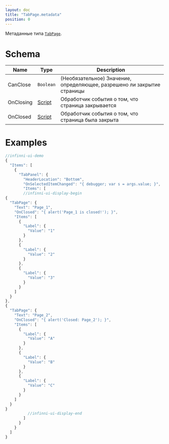 ```yaml
---
layout: doc
title: "TabPage.metadata"
position: 0
---
```


Метаданные типа [`TabPage`](../).

# Schema

|Name|Type|Description|
|----|----|-----------|
|CanClose|`Boolean`|(Необязательное) Значение, определяющее, разрешено ли закрытие страницы|
|OnClosing|[Script](../../../../Core/Script/)|Обработчик события о том, что страница закрывается|
|OnClosed|[Script](../../../../Core/Script/)|Обработчик события о том, что страница была закрыта|

# Examples

```js
//infinni-ui-demo
{
  "Items": [
    {
      "TabPanel": {
        "HeaderLocation": "Bottom",
        "OnSelectedItemChanged": "{ debugger; var s = args.value; }",
        "Items": [
        //infinni-ui-display-begin
{
  "TabPage": {
    "Text": "Page_1",
    "OnClosed": "{ alert('Page_1 is closed!'); }",
    "Items": [
      {
        "Label": {
          "Value": "1"
        }
      },
      {
        "Label": {
          "Value": "2"
        }
      },
      {
        "Label": {
          "Value": "3"
        }
      }
    ]
  }
},
{
  "TabPage": {
    "Text": "Page_2",
    "OnClosed": "{ alert('Closed: Page_2'); }",
    "Items": [
      {
        "Label": {
          "Value": "A"
        }
      },
      {
        "Label": {
          "Value": "B"
        }
      },
      {
        "Label": {
          "Value": "C"
        }
      }
    ]
  }
}
          //infinni-ui-display-end
        ]
      }
    }    
  ]
}
```
